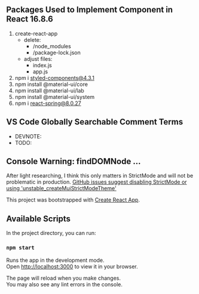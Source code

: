 ## Packages Used to Implement Component in React 16.8.6

1. create-react-app
    - delete:
      - /node_modules
      - /package-lock.json
    - adjust files:
      - index.js
      - app.js
2. npm i styled-components@4.3.1
3. npm install @material-ui/core
4. npm install @material-ui/lab
5. npm install @material-ui/system
6. npm i react-spring@8.0.27

## VS Code Globally Searchable Comment Terms

- DEVNOTE:
- TODO:

## Console Warning: findDOMNode ...

After light researching, I think this only matters in StrictMode and will not be problematic in production.  [GitHub issues suggest disabling StrictMode or using 'unstable_createMuiStrictModeTheme'](https://github.com/mui/material-ui/issues/13394#issuecomment-885308801)

This project was bootstrapped with [Create React App](https://github.com/facebook/create-react-app).

## Available Scripts

In the project directory, you can run:

### `npm start`

Runs the app in the development mode.\
Open [http://localhost:3000](http://localhost:3000) to view it in your browser.

The page will reload when you make changes.\
You may also see any lint errors in the console.